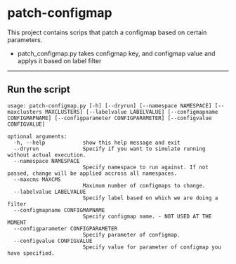 # patch-configmap

This project contains scrips that patch a configmap based on certain parameters.
- patch_configmap.py takes configmap key, and configmap value and applys it based on label filter

---

## Run the script

```
usage: patch-configmap.py [-h] [--dryrun] [--namespace NAMESPACE] [--maxclusters MAXCLUSTERS] [--labelvalue LABELVALUE] [--configmapname CONFIGMAPNAME] [--configparameter CONFIGPARAMETER] [--configvalue CONFIGVALUE]

optional arguments:
  -h, --help            show this help message and exit
  --dryrun              Specify if you want to simulate running without actual execution.
  --namespace NAMESPACE
                        Specify namespace to run against. If not passed, change will be applied accross all namespaces.
  --maxcms MAXCMS
                        Maximum number of configmaps to change.
  --labelvalue LABELVALUE
                        Specify label based on which we are doing a filter
  --configmapname CONFIGMAPNAME
                        Specify configmap name. - NOT USED AT THE MOMENT
  --configparameter CONFIGPARAMETER
                        Specify parameter of configmap.
  --configvalue CONFIGVALUE
                        Specify value for parameter of configmap you have specified.
```
